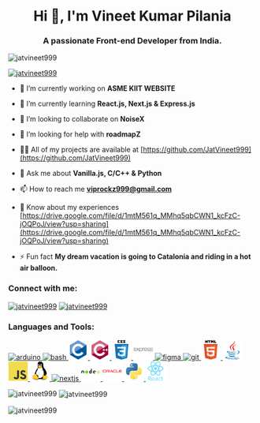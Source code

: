 <h1 align="center">Hi 👋, I'm Vineet Kumar Pilania</h1>
<h3 align="center">A passionate Front-end Developer from India.</h3>

<p align="left"> <img src="https://komarev.com/ghpvc/?username=jatvineet999&label=Profile%20views&color=0e75b6&style=flat" alt="jatvineet999" /> </p>

<p align="left"> <a href="https://github.com/ryo-ma/github-profile-trophy"><img src="https://github-profile-trophy.vercel.app/?username=jatvineet999" alt="jatvineet999" /></a> </p>

- 🔭 I’m currently working on **ASME KIIT WEBSITE**

- 🌱 I’m currently learning **React.js, Next.js & Express.js**

- 👯 I’m looking to collaborate on **NoiseX**

- 🤝 I’m looking for help with **roadmapZ**

- 👨‍💻 All of my projects are available at [https://github.com/JatVineet999](https://github.com/JatVineet999)

- 💬 Ask me about **Vanilla.js, C/C++ & Python**

- 📫 How to reach me **viprockz999@gmail.com**

- 📄 Know about my experiences [https://drive.google.com/file/d/1mtM561q_MMhq5qbCWN1_kcFzC-jOQPoJ/view?usp=sharing](https://drive.google.com/file/d/1mtM561q_MMhq5qbCWN1_kcFzC-jOQPoJ/view?usp=sharing)

- ⚡ Fun fact **My dream vacation is going to Catalonia and riding in a hot air balloon.**

<h3 align="left">Connect with me:</h3>
<p align="left">
<a href="https://linkedin.com/in/jatvineet999" target="blank"><img align="center" src="https://raw.githubusercontent.com/rahuldkjain/github-profile-readme-generator/master/src/images/icons/Social/linked-in-alt.svg" alt="jatvineet999" height="30" width="40" /></a>
<a href="https://www.codechef.com/users/jatvineet999" target="blank"><img align="center" src="https://cdn.jsdelivr.net/npm/simple-icons@3.1.0/icons/codechef.svg" alt="jatvineet999" height="30" width="40" /></a>
</p>

<h3 align="left">Languages and Tools:</h3>
<p align="left"> <a href="https://www.arduino.cc/" target="_blank" rel="noreferrer"> <img src="https://cdn.worldvectorlogo.com/logos/arduino-1.svg" alt="arduino" width="40" height="40"/> </a> <a href="https://www.gnu.org/software/bash/" target="_blank" rel="noreferrer"> <img src="https://www.vectorlogo.zone/logos/gnu_bash/gnu_bash-icon.svg" alt="bash" width="40" height="40"/> </a> <a href="https://www.cprogramming.com/" target="_blank" rel="noreferrer"> <img src="https://raw.githubusercontent.com/devicons/devicon/master/icons/c/c-original.svg" alt="c" width="40" height="40"/> </a> <a href="https://www.w3schools.com/cpp/" target="_blank" rel="noreferrer"> <img src="https://raw.githubusercontent.com/devicons/devicon/master/icons/cplusplus/cplusplus-original.svg" alt="cplusplus" width="40" height="40"/> </a> <a href="https://www.w3schools.com/css/" target="_blank" rel="noreferrer"> <img src="https://raw.githubusercontent.com/devicons/devicon/master/icons/css3/css3-original-wordmark.svg" alt="css3" width="40" height="40"/> </a> <a href="https://expressjs.com" target="_blank" rel="noreferrer"> <img src="https://raw.githubusercontent.com/devicons/devicon/master/icons/express/express-original-wordmark.svg" alt="express" width="40" height="40"/> </a> <a href="https://www.figma.com/" target="_blank" rel="noreferrer"> <img src="https://www.vectorlogo.zone/logos/figma/figma-icon.svg" alt="figma" width="40" height="40"/> </a> <a href="https://git-scm.com/" target="_blank" rel="noreferrer"> <img src="https://www.vectorlogo.zone/logos/git-scm/git-scm-icon.svg" alt="git" width="40" height="40"/> </a> <a href="https://www.w3.org/html/" target="_blank" rel="noreferrer"> <img src="https://raw.githubusercontent.com/devicons/devicon/master/icons/html5/html5-original-wordmark.svg" alt="html5" width="40" height="40"/> </a> <a href="https://www.java.com" target="_blank" rel="noreferrer"> <img src="https://raw.githubusercontent.com/devicons/devicon/master/icons/java/java-original.svg" alt="java" width="40" height="40"/> </a> <a href="https://developer.mozilla.org/en-US/docs/Web/JavaScript" target="_blank" rel="noreferrer"> <img src="https://raw.githubusercontent.com/devicons/devicon/master/icons/javascript/javascript-original.svg" alt="javascript" width="40" height="40"/> </a> <a href="https://www.linux.org/" target="_blank" rel="noreferrer"> <img src="https://raw.githubusercontent.com/devicons/devicon/master/icons/linux/linux-original.svg" alt="linux" width="40" height="40"/> </a> <a href="https://nextjs.org/" target="_blank" rel="noreferrer"> <img src="https://cdn.worldvectorlogo.com/logos/nextjs-2.svg" alt="nextjs" width="40" height="40"/> </a> <a href="https://nodejs.org" target="_blank" rel="noreferrer"> <img src="https://raw.githubusercontent.com/devicons/devicon/master/icons/nodejs/nodejs-original-wordmark.svg" alt="nodejs" width="40" height="40"/> </a> <a href="https://www.oracle.com/" target="_blank" rel="noreferrer"> <img src="https://raw.githubusercontent.com/devicons/devicon/master/icons/oracle/oracle-original.svg" alt="oracle" width="40" height="40"/> </a> <a href="https://www.python.org" target="_blank" rel="noreferrer"> <img src="https://raw.githubusercontent.com/devicons/devicon/master/icons/python/python-original.svg" alt="python" width="40" height="40"/> </a> <a href="https://reactjs.org/" target="_blank" rel="noreferrer"> <img src="https://raw.githubusercontent.com/devicons/devicon/master/icons/react/react-original-wordmark.svg" alt="react" width="40" height="40"/> </a> </p>

<p><img align="left" src="https://github-readme-stats.vercel.app/api/top-langs?username=jatvineet999&show_icons=true&locale=en&layout=compact" alt="jatvineet999" /></p>

<p>&nbsp;<img align="center" src="https://github-readme-stats.vercel.app/api?username=jatvineet999&show_icons=true&locale=en" alt="jatvineet999" /></p>

<p><img align="center" src="https://github-readme-streak-stats.herokuapp.com/?user=jatvineet999&" alt="jatvineet999" /></p>
